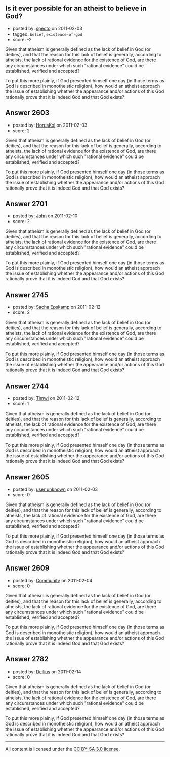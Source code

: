 ## Is it ever possible for an atheist to believe in God?

- posted by: [specto](https://stackexchange.com/users/-1/1009-specto) on 2011-02-03
- tagged: `belief`, `existence-of-god`
- score: -2

Given that atheism is generally defined as the lack of belief in God (or deities), and that the reason for this lack of belief is generally, according to atheists, the lack of rational evidence for the existence of God, are there any circumstances under which such "rational evidence" could be established, verified and accepted?

To put this more plainly, if God presented himself one day (in those terms as God is described in monotheistic religion), how would an atheist approach the issue of establishing whether the appearance and/or actions of this God rationally prove that it is indeed God and that God exists?



## Answer 2603

- posted by: [HorusKol](https://stackexchange.com/users/-1/921-horuskol) on 2011-02-03
- score: 2

Given that atheism is generally defined as the lack of belief in God (or deities), and that the reason for this lack of belief is generally, according to atheists, the lack of rational evidence for the existence of God, are there any circumstances under which such "rational evidence" could be established, verified and accepted?

To put this more plainly, if God presented himself one day (in those terms as God is described in monotheistic religion), how would an atheist approach the issue of establishing whether the appearance and/or actions of this God rationally prove that it is indeed God and that God exists?



## Answer 2701

- posted by: [John](https://stackexchange.com/users/-1/627-john) on 2011-02-10
- score: 2

Given that atheism is generally defined as the lack of belief in God (or deities), and that the reason for this lack of belief is generally, according to atheists, the lack of rational evidence for the existence of God, are there any circumstances under which such "rational evidence" could be established, verified and accepted?

To put this more plainly, if God presented himself one day (in those terms as God is described in monotheistic religion), how would an atheist approach the issue of establishing whether the appearance and/or actions of this God rationally prove that it is indeed God and that God exists?



## Answer 2745

- posted by: [Sacha Epskamp](https://stackexchange.com/users/-1/1030-sacha-epskamp) on 2011-02-12
- score: 2

Given that atheism is generally defined as the lack of belief in God (or deities), and that the reason for this lack of belief is generally, according to atheists, the lack of rational evidence for the existence of God, are there any circumstances under which such "rational evidence" could be established, verified and accepted?

To put this more plainly, if God presented himself one day (in those terms as God is described in monotheistic religion), how would an atheist approach the issue of establishing whether the appearance and/or actions of this God rationally prove that it is indeed God and that God exists?



## Answer 2744

- posted by: [Timwi](https://stackexchange.com/users/-1/407-timwi) on 2011-02-12
- score: 1

Given that atheism is generally defined as the lack of belief in God (or deities), and that the reason for this lack of belief is generally, according to atheists, the lack of rational evidence for the existence of God, are there any circumstances under which such "rational evidence" could be established, verified and accepted?

To put this more plainly, if God presented himself one day (in those terms as God is described in monotheistic religion), how would an atheist approach the issue of establishing whether the appearance and/or actions of this God rationally prove that it is indeed God and that God exists?



## Answer 2605

- posted by: [user unknown](https://stackexchange.com/users/-1/992-user-unknown) on 2011-02-03
- score: 0

Given that atheism is generally defined as the lack of belief in God (or deities), and that the reason for this lack of belief is generally, according to atheists, the lack of rational evidence for the existence of God, are there any circumstances under which such "rational evidence" could be established, verified and accepted?

To put this more plainly, if God presented himself one day (in those terms as God is described in monotheistic religion), how would an atheist approach the issue of establishing whether the appearance and/or actions of this God rationally prove that it is indeed God and that God exists?



## Answer 2609

- posted by: [Community](https://stackexchange.com/users/-1/-1-community) on 2011-02-04
- score: 0

Given that atheism is generally defined as the lack of belief in God (or deities), and that the reason for this lack of belief is generally, according to atheists, the lack of rational evidence for the existence of God, are there any circumstances under which such "rational evidence" could be established, verified and accepted?

To put this more plainly, if God presented himself one day (in those terms as God is described in monotheistic religion), how would an atheist approach the issue of establishing whether the appearance and/or actions of this God rationally prove that it is indeed God and that God exists?



## Answer 2782

- posted by: [Deilius](https://stackexchange.com/users/-1/1079-deilius) on 2011-02-14
- score: 0

Given that atheism is generally defined as the lack of belief in God (or deities), and that the reason for this lack of belief is generally, according to atheists, the lack of rational evidence for the existence of God, are there any circumstances under which such "rational evidence" could be established, verified and accepted?

To put this more plainly, if God presented himself one day (in those terms as God is described in monotheistic religion), how would an atheist approach the issue of establishing whether the appearance and/or actions of this God rationally prove that it is indeed God and that God exists?




---

All content is licensed under the [CC BY-SA 3.0 license](https://creativecommons.org/licenses/by-sa/3.0/).
